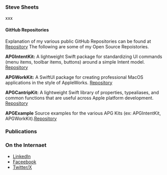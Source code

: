 ### Steve Sheets
xxx

#### GitHub Repositories

Explanation of my various public GitHub Repositories can be found at [Repository](https://github.com/magesteve/Repositories)  The following are some of my Open Source Repoistories.

**APGIntentKit:** A lightweight Swift package for standardizing UI commands (menu items, toolbar items, buttons) around a simple Intent model. [Repository](https://github.com/magesteve/APGIntentKit)

**APGWorkKit:** A SwiftUI package for creating professional MacOS applications in the style of AppleWorks. [Repository](https://github.com/magesteve/APGWorkKit)

**APGCantripKit:** A lightweight Swift library of properties, typealiases, and common functions that are useful across Apple platform development. [Repository](https://github.com/magesteve/APGCantripKit)

**APGExample** Source examples for the various APG Kits (ex: APGIntentKit, APGWorkKit).[Repository](https://github.com/magesteve/APGExample)


### Publications

### On the Internaet
* [LinkedIn](https://www.linkedin.com/in/stevesheets/)
* [Faceebook](https://www.facebook.com/steve.sheets/)
* [Twitter/X](https://x.com/stevesheets/)

